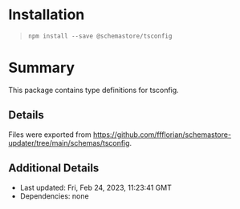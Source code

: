 # Installation
> `npm install --save @schemastore/tsconfig`

# Summary
This package contains type definitions for tsconfig.

## Details
Files were exported from https://github.com/ffflorian/schemastore-updater/tree/main/schemas/tsconfig.

## Additional Details
* Last updated: Fri, Feb 24, 2023, 11:23:41 GMT
* Dependencies: none
